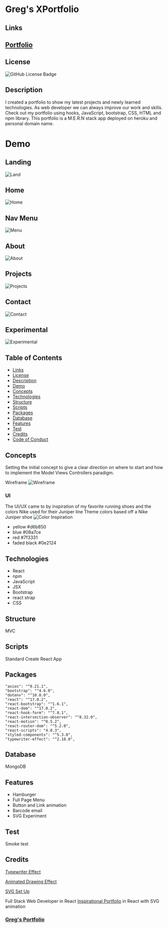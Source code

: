 # Greg's XPortfolio

## Links
## [Portfolio](https://gregpetropoulos.dev)
## License
![GitHub License Badge](https://shields.io/badge/license-MIT-green)
## Description
I created a portfolio to show my latest projects and newly learned technologies. As web developer we can always improve our work and skills. Check out my portfolio using hooks, JavaScript, bootstrap, CSS, HTML and npm library.  This portfolio is a M.E.R.N stack app deployed on heroku and personal domain name. 

# Demo
## Landing
![Land](./client/src/images/landing.png)
## Home
![Home](./client/src/images/home.png)
## Nav Menu
![Menu](./client/src/images/menu.png)
## About
![About](./client/src/images/about.png)
## Projects
![Projects](./client/src/images/projects.png)
## Contact
![Contact](./client/src/images/contact.png)
## Experimental
![Experimental](./client/src/images/experiment.png)

## Table of Contents 
* [Links](#links)
* [License](#license)
* [Description](#description)
* [Demo](#demo)
* [Concepts](#concepts)
* [Technologies](#technologies)
* [Structure](#structure)
* [Scripts](#scripts)
* [Packages](#packages)
* [Database](#database)
* [Features](#features)
* [Test](#test)
* [Credits](#credits)
* [Code of Conduct](#code-of-conduct)

## Concepts
Setting the initial concept to give a clear direction on where to start and how to implement the Model Views Controllers paradigm.


Wireframe
![Wireframe](./client/src/images/wireframe.png)

### UI
The UI/UX came to by inspiration of my favorite running shoes and the colors Nike used for their Juniper line
Theme colors based off a Nike Juniper shoe
![Color Inspiration](./client/src/images/nike-juniper.png)
- yellow
#d6b850
- blue
#08a7ce
- red
#7f3331
- faded black
#0e2124

## Technologies
- React
- npm
- JavaScript
- JSX
- Bootstrap
- react strap
- CSS


## Structure
MVC

## Scripts
Standard Create React App

## Packages
    "axios": "^0.21.1",
    "bootstrap": "^4.6.0",
    "dotenv": "^10.0.0",
    "react": "^17.0.2",
    "react-bootstrap": "^1.6.1",
    "react-dom": "^17.0.2",
    "react-hook-form": "^7.8.1",
    "react-intersection-observer": "^8.32.0",
    "react-motion": "^0.5.2",
    "react-router-dom": "^5.2.0",
    "react-scripts": "4.0.3",
    "styled-components": "^5.3.0",
    "typewriter-effect": "^2.18.0",

## Database
MongoDB
## Features
- Hamburger
- Full Page Menu
- Button and Link animation
- Barcode email
- SVG Experiment
## Test
Smoke test
## Credits

[Typewriter Effect](https://www.npmjs.com/package/typewriter-effect)

[Animated Drawing Effect](https://www.dlford.io/draw-animation-svg-react-hooks/)

[SVG Set Up](https://react-svgr.com/playground/)


Full Stack Web Developer in React
[Inspirational Portfolio](https://prashantsani.com/) in React with SVG animation




### [Greg's Portfolio](https://gregpetropoulos.dev)